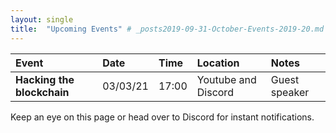 ```yaml
---
layout: single
title:  "Upcoming Events" # _posts2019-09-31-October-Events-2019-20.md 
---
```

| Event | Date | Time | Location | Notes
|:-----------------|:----------|:-----------|:-----------|:-----------|
| __Hacking the blockchain__ | 03/03/21 | 17:00 | Youtube and Discord | Guest speaker |

Keep an eye on this page or head over to Discord for instant notifications.
